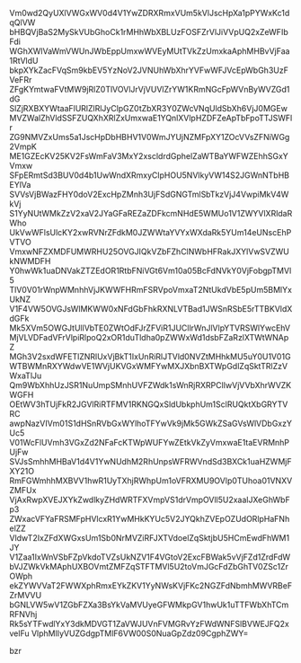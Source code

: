 Vm0wd2QyUXlVWGxWV0d4V1YwZDRXRmxVUm5kVlJscHpXa1pPYWxKc1dqQlVW
bHBQVjBaS2MySkVUbGhoCk1rMHhWbXBLUzFOSFZrVlJiVVpUQ2xZeWFIbFdi
WGhXWlVaWmVWUnJWbEppUmxwWVEyMUtTVkZzUmxkaAphMHBvVjFaa1RtVldU
bkpXYkZacFVqSm9kbEV5YzNoV2JVNUhWbXhrYVFwWFJVcEpWbGh3UzFVeFRr
ZFgKYmtwaFVtMW9jRlZ0TlVOVlJrVjVUVlZrYW1KRmNGcFpWVnByWVZGd1dG
SlZjRXBXYWtaaFlURlZlRlJyClpGZ0tZbXR3Y0ZWcVNqUldSbXh6VjJ0MGEw
MVZWalZhVldSSFZUQXhXRlZxUmxwaE1YQnlXVlpHZDFZeApTbFpoTTJSWFlr
ZG9NMVZxUms5a1JscHpDbHBHV1V0WmJYUjNZMFpXY1ZOcVVsZFNiWGg2VmpK
ME1GZEcKV25KV2FsWmFaV3MxY2xscldrdGphelZaWTBaYWFWZEhhSGxYVmxw
SFpERmtSd3BUV0d4b1UwWndXRmxyClpHOU5NVlkyVW14S2JGWnNTbHBEYlVa
SVVsVjBWazFHY0doV2ExcHpZMnh3UjFSdGNGTmlSbTkzVjJ4VwpiMkV4WkVj
S1YyNUtWMkZzV2xaV2JYaGFaREZaZDFkcmNHdE5WMUo1V1ZWYVlXRldaRWho
UkVwWFlsUlcKY2xwRVNrZFdkM0JZWWtaYVYxWXdaRk5YUm14eUNscEhPVTVO
VmxwNFZXMDFUMWRHU25OVGJIQkVZbFZhClNWbHFRakJXYlVwSVZWUkNWMDFH
Y0hwWk1uaDNVakZTZEdOR1RtbFNiVGt6Vm10a05BcFdNVkY0VjFobgpTMVl5
TlV0V01rWnpWMnhhVjJKWWFHRmFSRVpoVmxaT2NtUkdVbE5pUm5BMlYxUkNZ
V1F4VW5OVGJsWlMKWW0xNFdGbFhkRXNLVTBad1JWSnRSbE5rTTBKVldXdGFk
Mk5XVm5OWGJtUllVbTE0ZWtOdFJrZFViR1JUCllrWnJlVlpYTVRSWlYwcEhV
MjVLVDFadVFrVlpiRlpoQ2xOR1duTldha0pZWWxWd1dsbFZaRzlXTWtWNApZ
MGh3V2sxdWFETlZNRlUxVjBkT1IxUnRiRlJTVld0NVZtMHhkMU5uY0U1V01G
WTBWMnRXYWdwVE1WVjUKVGxWMFYwMXJXbnBXTWpGdlZqSktTRlZzVWxaTlJu
Qm9WbXhhUzJSR1NuUmpSMnhUVFZWdk1sWnRjRXRPClIwVjVVbXhrWVZKWGFH
OEtWV3hTUjFkR2JGVlRiRTFMV1RKNGQxSldUbkphUm1SclRUQktXbGRYTVRC
awpNazVIVm01S1dHSnRVbGxWYlhoTFYwVk9jMk5GWkZSaGVsWlVDbGxzYUc5
V01WcFlUVmh3VGxZd2NFaFcKTWpWUFYwZEtkVkZyVmxwaE1taEVRMnhPUjFw
SVJsSmhhMHBaV1d4V1YwNUdhM2RhUnpsWFRWVndSd3BXCk1uaHZWMjFXY21O
RmFGWmhhMXBVV1hwR1UyTXhjRWhpUm1oVFRXMU9OVlp0TUhoa01VNXVZMFUx
VjAxRwpXVEJXYkZwdlkyZHdWRTFXVmpVS1drVmpOVll5U2xaalJXeGhWbFp3
ZWxacVFYaFRSMFpHVlcxR1YwMHkKYUc5V2JYQkhZVEpOZUdORlpHaFNhelZZ
VldwT2IxZFdXWGxsUm1Sb0NrMVZiRFJXTVdoelZqSktjbU5HCmEwdFhWM1JY
V1Zaa1IxWnVSbFZpVkdoTVZsUkNZV1F4VGtoV2ExcFBWak5vVjFZd1ZrdFdW
bVJZWkVkMAphUXBOVmtZMFZqSTFTMVl5U2toVmJGcFdZbGhTV0ZSc1ZrOWph
ekZYWVVaT2FWWXphRmxEYkZKV1YyNWsKVjFKc2NGZFdNbmhMWVRBeFZrMVVU
bGNLVW5wV1ZGbFZXa3BsYkVaMVUyeGFWMkpGV1hwUk1uTTFWbXhTCmRFNVhj
Rk5sYTFwdlYxY3dkMDVGT1ZaVWJUVnFVMGRvYzFWdWNFSlBVWEJFQ2xvelFu
VlphMlIyVUZGdgpTMlF6VW00S0NuaGpZdz09CgphZWY=

bzr